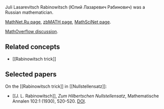 Juli Lasarevitsch Rabinowitsch (Юлий Лазаревич Рабинович) was a Russian mathematician.

[MathNet.Ru page](https://www.mathnet.ru/eng/person27620), [zbMATH page](https://zbmath.org/authors/rabinovich.yu-l), [MathSciNet page](https://mathscinet.ams.org/mathscinet/MRAuthorID/522840).

[MathOverflow discussion](https://mathoverflow.net/questions/416577/identity-of-j-l-rabinowitsch-of-rabinowitsch-trick).

## Related concepts

* [[Rabinowitsch trick]]

## Selected papers

On the [[Rabinowitsch trick]] in [[Nullstellensatz]]:

* [[J. L. Rabinowitsch]], _Zum Hilbertschen Nullstellensatz_, Mathematische Annalen 102:1 (1930), 520-520.  [DOI](https://doi.org/10.1007/bf01782361).
